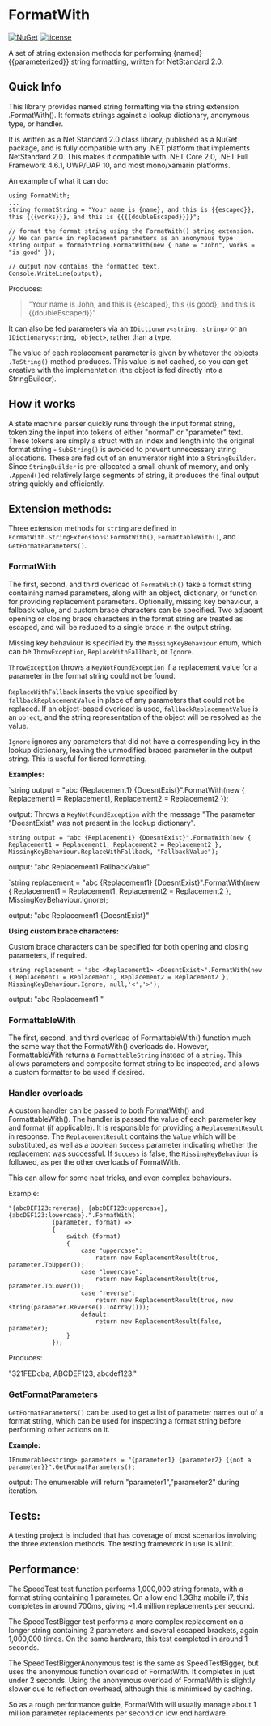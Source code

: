 # FormatWith

[![NuGet](https://img.shields.io/nuget/v/FormatWith)](https://www.nuget.org/packages/FormatWith/)
[![license](https://img.shields.io/github/license/crozone/FormatWith)](https://github.com/crozone/FormatWith/blob/master/License.txt)

A set of string extension methods for performing {named} {{parameterized}} string formatting, written for NetStandard 2.0.

## Quick Info

This library provides named string formatting via the string extension .FormatWith(). It formats strings against a lookup dictionary, anonymous type, or handler.

It is written as a Net Standard 2.0 class library, published as a NuGet package, and is fully compatible with any .NET platform that implements NetStandard 2.0. This makes it compatible with .NET Core 2.0, .NET Full Framework 4.6.1, UWP/UAP 10, and most mono/xamarin platforms.

An example of what it can do:

    using FormatWith;
    ...
    string formatString = "Your name is {name}, and this is {{escaped}}, this {{{works}}}, and this is {{{{doubleEscaped}}}}";
    
    // format the format string using the FormatWith() string extension.
    // We can parse in replacement parameters as an anonymous type
    string output = formatString.FormatWith(new { name = "John", works = "is good" });
    
    // output now contains the formatted text.
    Console.WriteLine(output);

Produces:

> "Your name is John, and this is {escaped}, this {is good}, and this is {{doubleEscaped}}"

It can also be fed parameters via an `IDictionary<string, string>` or an `IDictionary<string, object>`, rather than a type.

The value of each replacement parameter is given by whatever the objects `.ToString()` method produces. This value is not cached, so you can get creative with the implementation (the object is fed directly into a StringBuilder).

## How it works

A state machine parser quickly runs through the input format string, tokenizing the input into tokens of either "normal" or "parameter" text. These tokens are simply a struct with an index and length into the original format string - `SubString()` is avoided to prevent unnecessary string allocations. These are fed out of an enumerator right into a `StringBuilder`. Since `StringBuilder` is pre-allocated a small chunk of memory, and only `.Append()`ed relatively large segments of string, it produces the final output string quickly and efficiently.

## Extension methods:

Three extension methods for `string` are defined in `FormatWith.StringExtensions`: `FormatWith()`, `FormattableWith()`, and `GetFormatParameters()`.

### FormatWith

The first, second, and third overload of `FormatWith()` take a format string containing named parameters, along with an object, dictionary, or function for providing replacement parameters. Optionally, missing key behaviour, a fallback value, and custom brace characters can be specified. Two adjacent opening or closing brace characters in the format string are treated as escaped, and will be reduced to a single brace in the output string.

Missing key behaviour is specified by the `MissingKeyBehaviour` enum, which can be `ThrowException`, `ReplaceWithFallback`, or `Ignore`.

`ThrowException` throws a `KeyNotFoundException` if a replacement value for a parameter in the format string could not be found.

`ReplaceWithFallback` inserts the value specified by `fallbackReplacementValue` in place of any parameters that could not be replaced. If an object-based overload is used, `fallbackReplacementValue` is an `object`, and the string representation of the object will be resolved as the value.

`Ignore` ignores any parameters that did not have a corresponding key in the lookup dictionary, leaving the unmodified braced parameter in the output string. This is useful for tiered formatting.

**Examples:**

`string output = "abc {Replacement1} {DoesntExist}".FormatWith(new { Replacement1 = Replacement1, Replacement2 = Replacement2 });

output: Throws a `KeyNotFoundException` with the message "The parameter \"DoesntExist\" was not present in the lookup dictionary".

`string output = "abc {Replacement1} {DoesntExist}".FormatWith(new { Replacement1 = Replacement1, Replacement2 = Replacement2 }, MissingKeyBehaviour.ReplaceWithFallback, "FallbackValue");`

output: "abc Replacement1 FallbackValue"

`string replacement = "abc {Replacement1} {DoesntExist}".FormatWith(new { Replacement1 = Replacement1, Replacement2 = Replacement2 }, MissingKeyBehaviour.Ignore);

output: "abc Replacement1 {DoesntExist}"

**Using custom brace characters:**

Custom brace characters can be specified for both opening and closing parameters, if required.

`string replacement = "abc <Replacement1> <DoesntExist>".FormatWith(new { Replacement1 = Replacement1, Replacement2 = Replacement2 }, MissingKeyBehaviour.Ignore, null,'<','>');`

output: "abc Replacement1 <DoesntExist>"

### FormattableWith

The first, second, and third overload of FormattableWith() function much the same way that the FormatWith() overloads do. However, FormattableWith returns a `FormattableString` instead of a `string`. This allows parameters and composite format string to be inspected, and allows a custom formatter to be used if desired.

### Handler overloads

A custom handler can be passed to both FormatWith() and FormattableWith(). The handler is passed the value of each parameter key and format (if applicable). It is responsible for providing a `ReplacementResult` in response. The `ReplacementResult` contains the `Value` which will be substituted, as well as a boolean `Success` parameter indicating whether the replacement was successful. If `Success` is false, the `MissingKeyBehaviour` is followed, as per the other overloads of FormatWith.

This can allow for some neat tricks, and even complex behaviours.

Example:

    "{abcDEF123:reverse}, {abcDEF123:uppercase}, {abcDEF123:lowercase}.".FormatWith(
                (parameter, format) =>
                {
                    switch (format)
                    {
                        case "uppercase":
                            return new ReplacementResult(true, parameter.ToUpper());
                        case "lowercase":
                            return new ReplacementResult(true, parameter.ToLower());
                        case "reverse":
                            return new ReplacementResult(true, new string(parameter.Reverse().ToArray()));
                        default:
                            return new ReplacementResult(false, parameter);
                    }
                });

Produces:

"321FEDcba, ABCDEF123, abcdef123."

### GetFormatParameters

`GetFormatParameters()` can be used to get a list of parameter names out of a format string, which can be used for inspecting a format string before performing other actions on it.

**Example:**

`IEnumerable<string> parameters = "{parameter1} {parameter2} {{not a parameter}}".GetFormatParameters();`

output: The enumerable will return "parameter1","parameter2" during iteration.

## Tests:

A testing project is included that has coverage of most scenarios involving the three extension methods. The testing framework in use is xUnit.

## Performance:

The SpeedTest test function performs 1,000,000 string formats, with a format string containing 1 parameter. On a low end 1.3Ghz mobile i7, this completes in around 700ms, giving ~1.4 million replacements per second.

The SpeedTestBigger test performs a more complex replacement on a longer string containing 2 parameters and several escaped brackets, again 1,000,000 times. On the same hardware, this test completed in around 1 seconds.

The SpeedTestBiggerAnonymous test is the same as SpeedTestBigger, but uses the anonymous function overload of FormatWith. It completes in just under 2 seconds. Using the anonymous overload of FormatWith is slightly slower due to reflection overhead, although this is minimised by caching.

So as a rough performance guide, FormatWith will usually manage about 1 million parameter replacements per second on low end hardware.
